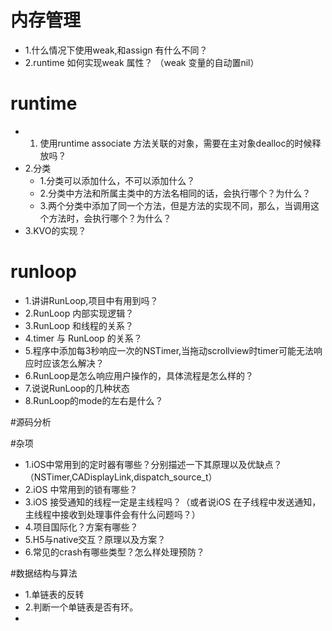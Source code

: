 # 内存管理

- 1.什么情况下使用weak,和assign 有什么不同？
- 2.runtime 如何实现weak 属性？ （weak 变量的自动置nil）

# runtime

- 1. 使用runtime associate 方法关联的对象，需要在主对象dealloc的时候释放吗？
- 2.分类
    - 1.分类可以添加什么，不可以添加什么？
    - 2.分类中方法和所属主类中的方法名相同的话，会执行哪个？为什么？
    - 3.两个分类中添加了同一个方法，但是方法的实现不同，那么，当调用这个方法时，会执行哪个？为什么？
- 3.KVO的实现？

# runloop
- 1.讲讲RunLoop,项目中有用到吗？
- 2.RunLoop 内部实现逻辑？
- 3.RunLoop 和线程的关系？
- 4.timer 与 RunLoop 的关系？
- 5.程序中添加每3秒响应一次的NSTimer,当拖动scrollview时timer可能无法响应时应该怎么解决？
- 6.RunLoop是怎么响应用户操作的，具体流程是怎么样的？
- 7.说说RunLoop的几种状态
- 8.RunLoop的mode的左右是什么？

#源码分析

#杂项
- 1.iOS中常用到的定时器有哪些？分别描述一下其原理以及优缺点？（NSTimer,CADisplayLink,dispatch_source_t）
- 2.iOS 中常用到的锁有哪些？
- 3.iOS 接受通知的线程一定是主线程吗？（或者说iOS 在子线程中发送通知，主线程中接收到处理事件会有什么问题吗？）
- 4.项目国际化？方案有哪些？
- 5.H5与native交互？原理以及方案？
- 6.常见的crash有哪些类型？怎么样处理预防？





#数据结构与算法
- 1.单链表的反转
- 2.判断一个单链表是否有环。
- 

